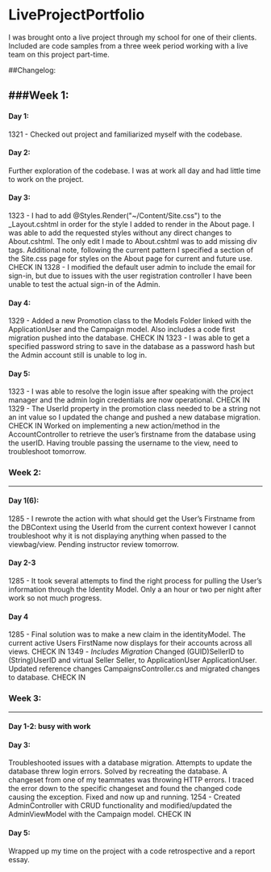 # LiveProjectPortfolio
I was brought onto a live project through my school for one of their clients. Included are code samples from a three week period working with a live team on this project part-time.

##Changelog:

###Week 1:
------------------------------------------------
#### Day 1:
1321 - Checked out project and familiarized myself with the codebase.
#### Day 2:
Further exploration of the codebase. I was at work all day and had little time to work on the project.

#### Day 3:
1323 - I had to add  @Styles.Render("~/Content/Site.css") to the _Layout.cshtml in order for the style I added to render in the About page. I was able to add the requested styles without any direct changes to About.cshtml. The only edit I made to About.cshtml was to add missing div tags. Additional note, following the current pattern I specified a section of the Site.css page for styles on the About page for current and future use. CHECK IN
1328 - I modified the default user admin to include the email for sign-in, but due to issues with the user registration controller I have been unable to test the actual sign-in of the Admin.

#### Day 4:
1329 - Added a new Promotion class to the Models Folder linked with the ApplicationUser and the Campaign model.  Also includes a code first migration pushed into the database. CHECK IN
1323 - I was able to get a specified password string to save in the database as a password hash but the Admin account still is unable to log in.
#### Day 5:
1323 - I was able to resolve the login issue after speaking with the project manager and the admin login credentials are now operational. CHECK IN
1329 - The UserId property in the promotion class needed to be a string not an int value so I updated the change and pushed a new database migration. CHECK IN
Worked on implementing a new action/method in the AccountController to retrieve the user’s firstname from the database using the userID. Having trouble passing the username to the view, need to troubleshoot tomorrow.
### Week 2:
------------------------------------------------
#### Day 1(6):
1285 - I rewrote the action with what should get the User’s Firstname from the DBContext using the UserId from the current context however I cannot troubleshoot why it is not displaying anything when passed to the viewbag/view. Pending instructor review tomorrow.
#### Day 2-3
1285 - It took several attempts to find the right process for pulling the User’s information through the Identity Model. Only a an hour or two per night after work so not much progress.
#### Day 4
1285 - Final solution was to make a new claim in the identityModel. The current active Users FirstName now displays for their accounts across all views. CHECK IN
1349 - *Includes Migration* Changed (GUID)SellerID to (String)UserID and virtual Seller Seller, to ApplicationUser ApplicationUser. Updated reference changes CampaignsController.cs and migrated changes to database. CHECK IN

### Week 3:
------------------------------------------------
#### Day 1-2: busy with work
#### Day 3:
Troubleshooted issues with a database migration. Attempts to update the database threw login errors. Solved by recreating the database.
A changeset from one of my teammates was throwing HTTP errors. I traced the error down to the specific changeset and found the changed code causing the exception. Fixed and now up and running.
1254 - Created AdminController with CRUD functionality and modified/updated the AdminViewModel with the Campaign model. CHECK IN
#### Day 5:
Wrapped up my time on the project with a code retrospective and a report essay.
